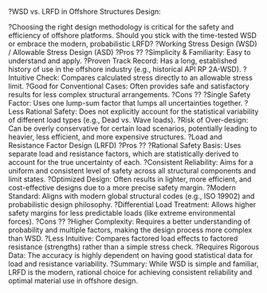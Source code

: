 ?WSD vs. LRFD in Offshore Structures Design:

?Choosing the right design methodology is critical for the safety and efficiency of offshore platforms. Should you stick with the time-tested WSD or embrace the modern, probabilistic LRFD?
?Working Stress Design (WSD) / Allowable Stress Design (ASD)
?Pros ??
?Simplicity & Familiarity: Easy to understand and apply.
?Proven Track Record: Has a long, established history of use in the offshore industry (e.g., historical API RP 2A-WSD).
?Intuitive Check: Compares calculated stress directly to an allowable stress limit.
?Good for Conventional Cases: Often provides safe and satisfactory results for less complex structural arrangements.
?Cons ??
?Single Safety Factor: Uses one lump-sum factor that lumps all uncertainties together.
?Less Rational Safety: Does not explicitly account for the statistical variability of different load types (e.g., Dead vs. Wave loads).
?Risk of Over-design: Can be overly conservative for certain load scenarios, potentially leading to heavier, less efficient, and more expensive structures.
?Load and Resistance Factor Design (LRFD)
?Pros ??
?Rational Safety Basis: Uses separate load and resistance factors, which are statistically derived to account for the true uncertainty of each.
?Consistent Reliability: Aims for a uniform and consistent level of safety across all structural components and limit states.
?Optimized Design: Often results in lighter, more efficient, and cost-effective designs due to a more precise safety margin.
?Modern Standard: Aligns with modern global structural codes (e.g., ISO 19902) and probabilistic design philosophy.
?Differential Load Treatment: Allows higher safety margins for less predictable loads (like extreme environmental forces).
?Cons ??
?Higher Complexity: Requires a better understanding of probability and multiple factors, making the design process more complex than WSD.
?Less Intuitive: Compares factored load effects to factored resistance (strengths) rather than a simple stress check.
?Requires Rigorous Data: The accuracy is highly dependent on having good statistical data for load and resistance variability.
?Summary: While WSD is simple and familiar, LRFD is the modern, rational choice for achieving consistent reliability and optimal material use in offshore design.